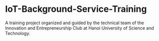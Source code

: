 # IoT-Background-Service-Training
A training project organized and guided by the technical team of the Innovation and Entrepreneurship Club at Hanoi University of Science and Technology.
